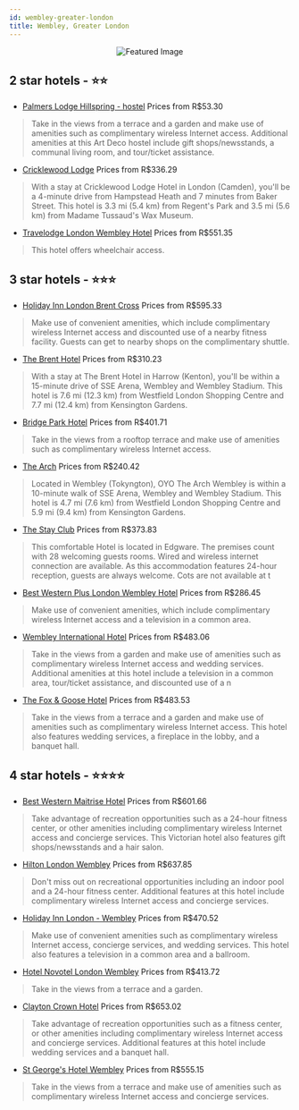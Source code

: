 ```yaml
---
id: wembley-greater-london
title: Wembley, Greater London
---
```


<center><img src="https://i.travelapi.com/hotels/4000000/3470000/3464900/3464886/751f5534_z.jpg" alt="Featured Image" /></center>


##  2 star hotels - ⭐️⭐️

-    [Palmers Lodge Hillspring - hostel](https://us.hurb.com/hotels/wembley/palmers-lodge-hillspring-hostel-JNP-JP198829?cmp=18055) Prices from R$53.30
   > Take in the views from a terrace and a garden and make use of amenities such as complimentary wireless Internet access. Additional amenities at this Art Deco hostel include gift shops/newsstands, a communal living room, and tour/ticket assistance.
-    [Cricklewood Lodge](https://us.hurb.com/hotels/wembley/cricklewood-lodge-JNP-JP474837?cmp=18055) Prices from R$336.29
   > With a stay at Cricklewood Lodge Hotel in London (Camden), you'll be a 4-minute drive from Hampstead Heath and 7 minutes from Baker Street. This hotel is 3.3 mi (5.4 km) from Regent's Park and 3.5 mi (5.6 km) from Madame Tussaud's Wax Museum.
-    [Travelodge London Wembley Hotel](https://us.hurb.com/hotels/wembley/travelodge-london-wembley-hotel-JNP-JP443279?cmp=18055) Prices from R$551.35
   > This hotel offers wheelchair access.

##  3 star hotels - ⭐️⭐️⭐️

-    [Holiday Inn London Brent Cross](https://us.hurb.com/hotels/wembley/holiday-inn-london-brent-cross-JNP-JP351437?cmp=18055) Prices from R$595.33
   > Make use of convenient amenities, which include complimentary wireless Internet access and discounted use of a nearby fitness facility. Guests can get to nearby shops on the complimentary shuttle.
-    [The Brent Hotel](https://us.hurb.com/hotels/wembley/the-brent-hotel-JNP-JP986869?cmp=18055) Prices from R$310.23
   > With a stay at The Brent Hotel in Harrow (Kenton), you'll be within a 15-minute drive of SSE Arena, Wembley and Wembley Stadium. This hotel is 7.6 mi (12.3 km) from Westfield London Shopping Centre and 7.7 mi (12.4 km) from Kensington Gardens.
-    [Bridge Park Hotel](https://us.hurb.com/hotels/wembley/bridge-park-hotel-JNP-JP140994?cmp=18055) Prices from R$401.71
   > Take in the views from a rooftop terrace and make use of amenities such as complimentary wireless Internet access.
-    [The Arch](https://us.hurb.com/hotels/wembley/the-arch-JNP-JP01809N?cmp=18055) Prices from R$240.42
   > Located in Wembley (Tokyngton), OYO The Arch Wembley is within a 10-minute walk of SSE Arena, Wembley and Wembley Stadium. This hotel is 4.7 mi (7.6 km) from Westfield London Shopping Centre and 5.9 mi (9.4 km) from Kensington Gardens.
-    [The Stay Club](https://us.hurb.com/hotels/wembley/the-stay-club-JNP-JP02807R?cmp=18055) Prices from R$373.83
   > This comfortable Hotel is located in Edgware. The premises count with 28 welcoming guests rooms. Wired and wireless internet connection are available. As this accommodation features 24-hour reception, guests are always welcome. Cots are not available at t
-    [Best Western Plus London Wembley Hotel](https://us.hurb.com/hotels/wembley/best-western-plus-london-wembley-hotel-JNP-JP02703W?cmp=18055) Prices from R$286.45
   > Make use of convenient amenities, which include complimentary wireless Internet access and a television in a common area.
-    [Wembley International Hotel](https://us.hurb.com/hotels/wembley/wembley-international-hotel-JNP-JP641029?cmp=18055) Prices from R$483.06
   > Take in the views from a garden and make use of amenities such as complimentary wireless Internet access and wedding services. Additional amenities at this hotel include a television in a common area, tour/ticket assistance, and discounted use of a n
-    [The Fox & Goose Hotel](https://us.hurb.com/hotels/wembley/the-fox-goose-hotel-JNP-JP068511?cmp=18055) Prices from R$483.53
   > Take in the views from a terrace and a garden and make use of amenities such as complimentary wireless Internet access. This hotel also features wedding services, a fireplace in the lobby, and a banquet hall.

##  4 star hotels - ⭐️⭐️⭐️⭐️

-    [Best Western Maitrise Hotel](https://us.hurb.com/hotels/wembley/best-western-maitrise-hotel-JNP-JP151510?cmp=18055) Prices from R$601.66
   > Take advantage of recreation opportunities such as a 24-hour fitness center, or other amenities including complimentary wireless Internet access and concierge services. This Victorian hotel also features gift shops/newsstands and a hair salon.
-    [Hilton London Wembley](https://us.hurb.com/hotels/wembley/hilton-london-wembley-JNP-JP071932?cmp=18055) Prices from R$637.85
   > Don't miss out on recreational opportunities including an indoor pool and a 24-hour fitness center. Additional features at this hotel include complimentary wireless Internet access and concierge services.
-    [Holiday Inn London - Wembley](https://us.hurb.com/hotels/wembley/holiday-inn-london-wembley-JNP-JP295073?cmp=18055) Prices from R$470.52
   > Make use of convenient amenities such as complimentary wireless Internet access, concierge services, and wedding services. This hotel also features a television in a common area and a ballroom.
-    [Hotel Novotel London Wembley](https://us.hurb.com/hotels/wembley/hotel-novotel-london-wembley-JNP-JP803424?cmp=18055) Prices from R$413.72
   > Take in the views from a terrace and a garden.
-    [Clayton Crown Hotel](https://us.hurb.com/hotels/wembley/clayton-crown-hotel-JNP-JP733321?cmp=18055) Prices from R$653.02
   > Take advantage of recreation opportunities such as a fitness center, or other amenities including complimentary wireless Internet access and concierge services. Additional features at this hotel include wedding services and a banquet hall.
-    [St George's Hotel Wembley](https://us.hurb.com/hotels/wembley/st-george-s-hotel-wembley-JNP-JP835718?cmp=18055) Prices from R$555.15
   > Take in the views from a terrace and make use of amenities such as complimentary wireless Internet access and concierge services.

